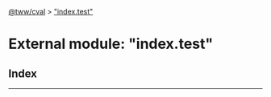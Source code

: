 [@tww/cval](../README.md) > ["index.test"](../modules/_index_test_.md)



# External module: "index.test"

## Index


---

